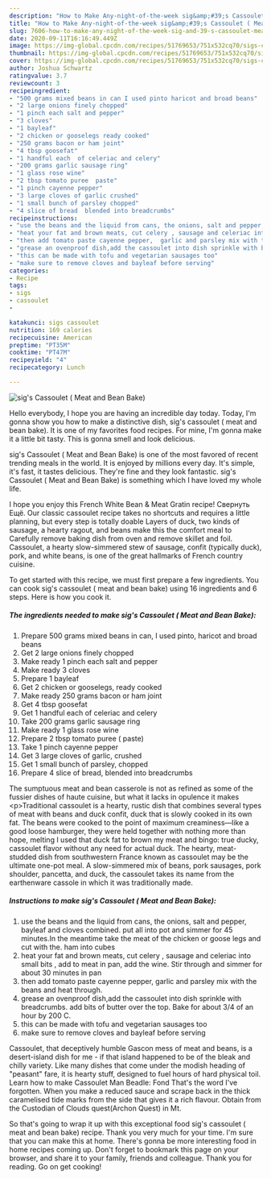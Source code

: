 ```yaml
---
description: "How to Make Any-night-of-the-week sig&amp;#39;s Cassoulet ( Meat and Bean Bake)"
title: "How to Make Any-night-of-the-week sig&amp;#39;s Cassoulet ( Meat and Bean Bake)"
slug: 7606-how-to-make-any-night-of-the-week-sig-and-39-s-cassoulet-meat-and-bean-bake
date: 2020-09-11T16:16:49.449Z
image: https://img-global.cpcdn.com/recipes/51769653/751x532cq70/sigs-cassoulet-meat-and-bean-bake-recipe-main-photo.jpg
thumbnail: https://img-global.cpcdn.com/recipes/51769653/751x532cq70/sigs-cassoulet-meat-and-bean-bake-recipe-main-photo.jpg
cover: https://img-global.cpcdn.com/recipes/51769653/751x532cq70/sigs-cassoulet-meat-and-bean-bake-recipe-main-photo.jpg
author: Joshua Schwartz
ratingvalue: 3.7
reviewcount: 3
recipeingredient:
- "500 grams mixed beans in can I used pinto haricot and broad beans"
- "2 large onions finely chopped"
- "1 pinch each salt and pepper"
- "3 cloves"
- "1 bayleaf"
- "2 chicken or gooselegs ready cooked"
- "250 grams bacon or ham joint"
- "4 tbsp goosefat"
- "1 handful each  of celeriac and celery"
- "200 grams garlic sausage ring"
- "1 glass rose wine"
- "2 tbsp tomato puree  paste"
- "1 pinch cayenne pepper"
- "3 large cloves of garlic crushed"
- "1 small bunch of parsley chopped"
- "4 slice of bread  blended into breadcrumbs"
recipeinstructions:
- "use the beans and the liquid from cans, the onions, salt and pepper,  bayleaf and cloves combined. put all into pot and simmer for 45 minutes.In the meantime take the meat of the chicken or goose legs and cut with the. ham into cubes"
- "heat your fat and brown meats, cut celery , sausage and celeriac into small bits , add to meat in pan,  add the wine. Stir through and simmer for about 30 minutes in pan"
- "then add tomato paste cayenne pepper,  garlic and parsley mix with the beans and heat through."
- "grease an ovenproof dish,add the cassoulet into dish sprinkle with breadcrumbs. add bits of butter over the top.  Bake for about 3/4 of an hour by 200 C."
- "this can be made with tofu and vegetarian sausages too"
- "make sure to remove cloves and bayleaf before serving"
categories:
- Recipe
tags:
- sigs
- cassoulet
- 

katakunci: sigs cassoulet  
nutrition: 169 calories
recipecuisine: American
preptime: "PT35M"
cooktime: "PT47M"
recipeyield: "4"
recipecategory: Lunch

---
```



![sig&#39;s Cassoulet ( Meat and Bean Bake)](https://img-global.cpcdn.com/recipes/51769653/751x532cq70/sigs-cassoulet-meat-and-bean-bake-recipe-main-photo.jpg)

Hello everybody, I hope you are having an incredible day today. Today, I'm gonna show you how to make a distinctive dish, sig&#39;s cassoulet ( meat and bean bake). It is one of my favorites food recipes. For mine, I'm gonna make it a little bit tasty. This is gonna smell and look delicious.

sig&#39;s Cassoulet ( Meat and Bean Bake) is one of the most favored of recent trending meals in the world. It is enjoyed by millions every day. It's simple, it's fast, it tastes delicious. They're fine and they look fantastic. sig&#39;s Cassoulet ( Meat and Bean Bake) is something which I have loved my whole life.

I hope you enjoy this French White Bean &amp; Meat Gratin recipe! Свернуть Ещё. Our classic cassoulet recipe takes no shortcuts and requires a little planning, but every step is totally doable Layers of duck, two kinds of sausage, a hearty ragout, and beans make this the comfort meal to Carefully remove baking dish from oven and remove skillet and foil. Cassoulet, a hearty slow-simmered stew of sausage, confit (typically duck), pork, and white beans, is one of the great hallmarks of French country cuisine.


To get started with this recipe, we must first prepare a few ingredients. You can cook sig&#39;s cassoulet ( meat and bean bake) using 16 ingredients and 6 steps. Here is how you cook it.

<!--inarticleads1-->

##### The ingredients needed to make sig&#39;s Cassoulet ( Meat and Bean Bake):

1. Prepare 500 grams mixed beans in can, I used pinto, haricot and broad beans
1. Get 2 large onions finely chopped
1. Make ready 1 pinch each salt and pepper
1. Make ready 3 cloves
1. Prepare 1 bayleaf
1. Get 2 chicken or gooselegs, ready cooked
1. Make ready 250 grams bacon or ham joint
1. Get 4 tbsp goosefat
1. Get 1 handful each  of celeriac and celery
1. Take 200 grams garlic sausage ring
1. Make ready 1 glass rose wine
1. Prepare 2 tbsp tomato puree ( paste)
1. Take 1 pinch cayenne pepper
1. Get 3 large cloves of garlic, crushed
1. Get 1 small bunch of parsley, chopped
1. Prepare 4 slice of bread,  blended into breadcrumbs


The sumptuous meat and bean casserole is not as refined as some of the fussier dishes of haute cuisine, but what it lacks in opulence it makes &lt;p&gt;Traditional cassoulet is a hearty, rustic dish that combines several types of meat with beans and duck confit, duck that is slowly cooked in its own fat. The beans were cooked to the point of maximum creaminess—like a good loose hamburger, they were held together with nothing more than hope, melting I used that duck fat to brown my meat and bingo: true ducky, cassoulet flavor without any need for actual duck. The hearty, meat-studded dish from southwestern France known as cassoulet may be the ultimate one-pot meal. A slow-simmered mix of beans, pork sausages, pork shoulder, pancetta, and duck, the cassoulet takes its name from the earthenware cassole in which it was traditionally made. 

<!--inarticleads2-->

##### Instructions to make sig&#39;s Cassoulet ( Meat and Bean Bake):

1. use the beans and the liquid from cans, the onions, salt and pepper,  bayleaf and cloves combined. put all into pot and simmer for 45 minutes.In the meantime take the meat of the chicken or goose legs and cut with the. ham into cubes
1. heat your fat and brown meats, cut celery , sausage and celeriac into small bits , add to meat in pan,  add the wine. Stir through and simmer for about 30 minutes in pan
1. then add tomato paste cayenne pepper,  garlic and parsley mix with the beans and heat through.
1. grease an ovenproof dish,add the cassoulet into dish sprinkle with breadcrumbs. add bits of butter over the top.  Bake for about 3/4 of an hour by 200 C.
1. this can be made with tofu and vegetarian sausages too
1. make sure to remove cloves and bayleaf before serving


Cassoulet, that deceptively humble Gascon mess of meat and beans, is a desert-island dish for me - if that island happened to be of the bleak and chilly variety. Like many dishes that come under the modish heading of &#34;peasant&#34; fare, it is hearty stuff, designed to fuel hours of hard physical toil. Learn how to make Cassoulet Man Beadle: Fond That&#39;s the word I&#39;ve forgotten. When you make a reduced sauce and scrape back in the thick caramelised tide marks from the side that gives it a rich flavour. Obtain from the Custodian of Clouds quest(Archon Quest) in Mt. 

So that's going to wrap it up with this exceptional food sig&#39;s cassoulet ( meat and bean bake) recipe. Thank you very much for your time. I'm sure that you can make this at home. There's gonna be more interesting food in home recipes coming up. Don't forget to bookmark this page on your browser, and share it to your family, friends and colleague. Thank you for reading. Go on get cooking!
